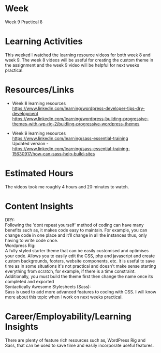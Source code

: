 # Week
Week 9 Practical 8

# Learning Activities
This weeked I watched the learning resource videos for both week 8 and week 9. The week 8 videos will be useful for creating the custom theme in the assignment and the week 9 video will be helpful for next weeks practical.

# Resources/Links
- Week 8 learning resources  
https://www.linkedin.com/learning/wordpress-developer-tips-dry-development  
https://www.linkedin.com/learning/wordpress-building-progressive-themes-with-wp-rig-2/buidling-progressive-wordpress-themes  

- Week 9 learning resources  
https://www.linkedin.com/learning/sass-essential-training  
Updated version -  
https://www.linkedin.com/learning/sass-essential-training-15630917/how-can-sass-help-build-sites   

# Estimated Hours
The videos took me roughly 4 hours and 20 minutes to watch.

# Content Insights
DRY:  
Following the 'dont repeat yourself' method of coding can have many benefits such as, it makes code easy to maintain. For example, you can change code in one place and it’ll change in all the instances thus, only having to write code once.  
Wordpress Rig:  
A fully styled starter theme that can be easily customised and optimises your code. Allows you to easily edit the CSS, php and javascript and create custom backgrounds, footers, website components, etc. It is useful to save time as in some situations it's not practical and doesn't make sense starting everything from scratch, for example, if there is a time constraint. Additionally, you must build the theme first then change the name once its completed and exported    
Syntactically Awesome Stylesheets (Sass):  
Sass is used to add more advanced features to coding with CSS. I will know more about this topic when I work on next weeks practical. 

# Career/Employability/Learning Insights
There are plenty of feature rich resources such as, WordPress Rig and Sass, that can be used to save time and easily incorporate useful features. 